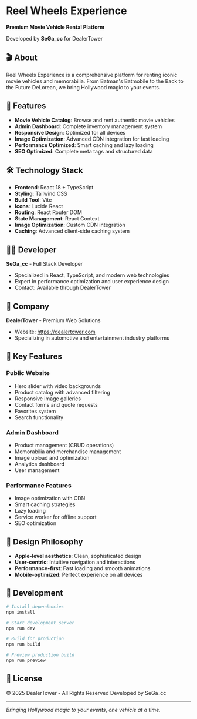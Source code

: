 # Reel Wheels Experience

**Premium Movie Vehicle Rental Platform**

Developed by **SeGa_cc** for DealerTower

## 🎬 About

Reel Wheels Experience is a comprehensive platform for renting iconic movie vehicles and memorabilia. From Batman's Batmobile to the Back to the Future DeLorean, we bring Hollywood magic to your events.

## 🚀 Features

- **Movie Vehicle Catalog**: Browse and rent authentic movie vehicles
- **Admin Dashboard**: Complete inventory management system
- **Responsive Design**: Optimized for all devices
- **Image Optimization**: Advanced CDN integration for fast loading
- **Performance Optimized**: Smart caching and lazy loading
- **SEO Optimized**: Complete meta tags and structured data

## 🛠️ Technology Stack

- **Frontend**: React 18 + TypeScript
- **Styling**: Tailwind CSS
- **Build Tool**: Vite
- **Icons**: Lucide React
- **Routing**: React Router DOM
- **State Management**: React Context
- **Image Optimization**: Custom CDN integration
- **Caching**: Advanced client-side caching system

## 👨‍💻 Developer

**SeGa_cc** - Full Stack Developer
- Specialized in React, TypeScript, and modern web technologies
- Expert in performance optimization and user experience design
- Contact: Available through DealerTower

## 🏢 Company

**DealerTower** - Premium Web Solutions
- Website: https://dealertower.com
- Specializing in automotive and entertainment industry platforms

## 📱 Key Features

### Public Website
- Hero slider with video backgrounds
- Product catalog with advanced filtering
- Responsive image galleries
- Contact forms and quote requests
- Favorites system
- Search functionality

### Admin Dashboard
- Product management (CRUD operations)
- Memorabilia and merchandise management
- Image upload and optimization
- Analytics dashboard
- User management

### Performance Features
- Image optimization with CDN
- Smart caching strategies
- Lazy loading
- Service worker for offline support
- SEO optimization

## 🎨 Design Philosophy

- **Apple-level aesthetics**: Clean, sophisticated design
- **User-centric**: Intuitive navigation and interactions
- **Performance-first**: Fast loading and smooth animations
- **Mobile-optimized**: Perfect experience on all devices

## 🔧 Development

```bash
# Install dependencies
npm install

# Start development server
npm run dev

# Build for production
npm run build

# Preview production build
npm run preview
```

## 📄 License

© 2025 DealerTower - All Rights Reserved
Developed by SeGa_cc

---

*Bringing Hollywood magic to your events, one vehicle at a time.*
